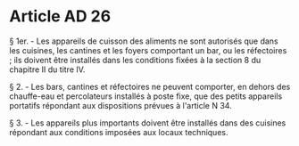 # Article AD 26

§ 1er. - Les appareils de cuisson des aliments ne sont autorisés que dans les cuisines, les cantines et les foyers comportant un bar, ou les réfectoires ; ils doivent être installés dans les conditions fixées à la section 8 du chapitre II du titre IV.

§ 2. - Les bars, cantines et réfectoires ne peuvent comporter, en dehors des chauffe-eau et percolateurs installés à poste fixe, que des petits appareils portatifs répondant aux dispositions prévues à l'article N 34.

§ 3. - Les appareils plus importants doivent être installés dans des cuisines répondant aux conditions imposées aux locaux techniques.
